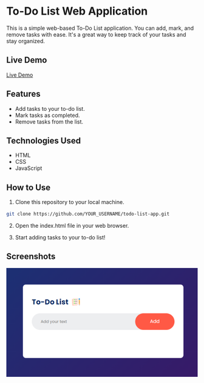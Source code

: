 # To-Do List Web Application

This is a simple web-based To-Do List application. You can add, mark, and remove tasks with ease. It's a great way to keep track of your tasks and stay organized.

## Live Demo

[Live Demo](https://sufianadnan.github.io/To-Do-List/)

## Features

- Add tasks to your to-do list.
- Mark tasks as completed.
- Remove tasks from the list.

## Technologies Used

- HTML
- CSS
- JavaScript

## How to Use

1. Clone this repository to your local machine.

```bash
git clone https://github.com/YOUR_USERNAME/todo-list-app.git
```
2. Open the index.html file in your web browser.

3. Start adding tasks to your to-do list!


## Screenshots

![Screenshot 1](./screenshots/screenshot1.png)
